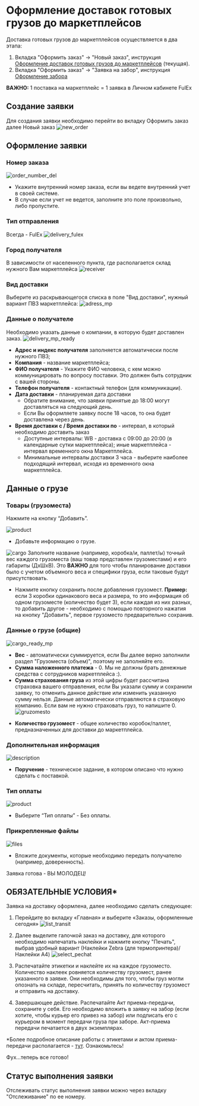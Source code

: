 # Оформление доставок готовых грузов до маркетплейсов

Доставка готовых грузов до маркетплейсов осуществляется в два этапа:

1. Вкладка "Оформить заказ" -> "Новый заказ", инструкция [Оформление доставок готовых грузов до маркетплейсов](delivery_ready_mp.md) (текущая).
2. Вкладка "Оформить заказ" -> "Заявка на забор", инструкция [Оформление забора](registration_cargo_pickup.md)

**ВАЖНО:** 1 поставка на маркетплейс = 1 заявка в Личном кабинете FulEx

## Создание заявки
Для создания заявки необходимо перейти во вкладку Оформить заказ далее Новый заказ
![new_order](img/new_order.png)

## Оформление заявки

### Номер заказа

![order_number_del](img/order_number_del.png)
- Укажите внутренний номер заказа, если вы ведете внутренний учет в своей системе.
- В случае если учет не ведется, заполните это поле произвольно, либо пропустите.

### Тип отправления
Всегда - FulEx
![delivery_fulex](img/delivery_fulex.png) 
### Город получателя
В зависимости от населенного пункта, где располагается склад нужного Вам маркетплейса
![receiver](img/delivery_city_moscow.png)

### Вид доставки
Выберите из раскрывающегося списка в поле "Вид доставки", нужный вариант ПВЗ маркетплейса:
![adress_mp](img/adress_mp.png)

### Данные о получателе
Необходимо указать данные о компании, в которую будет доставлен заказ.
![delivery_mp_ready](img/delivery_mp_ready.png)
- **Адрес и индекс получателя** заполняется автоматически после нужного ПВЗ;
- **Компания** - название маркетплейса;
- **ФИО получателя** - Укажите ФИО человека, с кем можно коммуницировать по вопросу поставки. Это должен быть сотрудник с вашей стороны. 
- **Телефон получателя** - контактный телефон (для коммуникации).
- **Дата доставки** - планируемая дата доставки
  - Обратите внимание, что заявки принятые до 18:00 могут доставляться на следующий день.
  - Если Вы оформляете заявку после 18 часов, то она будет доставлена через день.
- **Время доставки с / Время доставки по** - интервал, в который необходимо доставить заказ
  - Доступные интервалы: WB - доставка с 09:00 до 20:00 (в календарные сутки маркетплейса); иные маркетплейса - интервал временного окна Маркетплейса.
  - Минимальные интервалы доставки 3 часа - выберите наиболее подходящий интервал, исходя из временного окна маркетплейса.
  
## Данные о грузе 
### Товары (грузоместа)
Нажмите на кнопку “Добавить”.

![product](img/product.png)

* Добавьте информацию о грузе. 

![cargo](img/cargo-spaces_data.png)
Заполните название (например, коробка/и, паллет/ы) точный вес каждого грузоместа (ваш товар представлен грузоместами) и его габариты (ДхШхВ). Это **ВАЖНО** для того чтобы планирование доставки было с учетом объемного веса и специфики груза, если таковые будут присутствовать. 

* Нажмите кнопку сохранить после добавления грузомест.
**Пример:** если 3 коробки одинакового веса и размера, то это информация об одном грузоместе (количество будет 3), если каждая из них разных, то добавить другое - необходимо с помощью повторного нажатия на кнопку "Добавить", первое грузоместо предварительно сохранив.

### Данные о грузе (общие)

![cargo_ready_mp](img/cargo_ready_mp.png)

* **Вес** - автоматически суммируется, если Вы далее верно заполнили раздел "Грузоместа (объем)", поэтому не заполняйте его.
* **Сумма наложенного платежа** - 0. Мы не должны брать денежные средства с сотрудников маркетплейса :). 
* **Сумма страхования груза** из этой цифры будет рассчитана страховка вашего отправления, если Вы указали сумму и сохранили заявку, то отменить данное действие или изменить указанную сумму нельзя. Данные автоматически отправляются в страховую компанию. Если вам не нужно страховать груз, то напишите 0.
![gruzomesto](img/gruzomesto.png) 
- **Количество грузомест** - общее количество коробок/паллет, предназначенных для доставки до маркетплейса. 

### Дополнительная информация

![description](img/description.png)
- **Поручение** - техническое задание, в котором описано что нужно сделать с поставкой.

### Тип оплаты

![product](img/payment_pickup.png)
- Выберите “Тип оплаты” - Без оплаты. 

### Прикрепленные файлы

![files](img/attached_files.png)
- Вложите документы, которые необходимо передать получателю (например, доверенность).

Заявка готова - ВЫ МОЛОДЕЦ!

## ОБЯЗАТЕЛЬНЫЕ УСЛОВИЯ* 
Заявка на доставку оформлена, далее необходимо сделать следующее:
1. Перейдите во вкладку «Главная» и выберите «Заказы, оформленные сегодня» 
![list_transit](img/list_transit.png)
2.	Далее выделите галочкой заказ на доставку, для которого необходимо напечатать наклейки и нажмите кнопку "Печать", выбрав удобный вариант (Наклейки Zebra (для термопринтера)/ Наклейки А4)
![select_pechat](img/select_pechat.png)

1. Распечатайте этикетки и наклейте их на каждое грузоместо. Количество наклеек ровняется количеству грузомест, ранее указанного в заявке. Они необходимы для того, чтобы груз могли опознать на складе, пересчитать, принять по количеству грузомест и отправить на доставку. 
2. Завершающее действие. Распечатайте Акт приема-передачи, сохраните у себя. Его необходимо вложить в заявку на забор (если хотите, чтобы курьер его привез на забор) или подписать его с курьером в момент передачи груза при заборе. Акт-приема передачи печатается в двух экземплярах.

 *Более подробное описание работы с этикетами и актом приема-передачи располагается - [тут](label_delivery.md). Ознакомьтесь! 
 
Фух...теперь все готово! 

## Статус выполнения заявки
Отслеживать статус выполнения заявки можно через вкладку "Отслеживание" по ее номеру. 